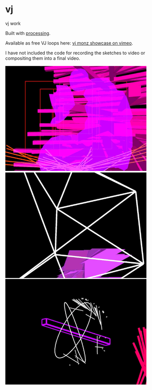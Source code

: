 # vj

vj work

Built with [processing](https://www.processing.org).

Available as free VJ loops here: <a href="https://vimeo.com/showcase/6931691">vj monz showcase on vimeo</a>.

I have not included the code for recording the sketches to video or compositing them into a final video.

<img src="10.png" />
<img src="11.png" />
<img src="13.png" />

